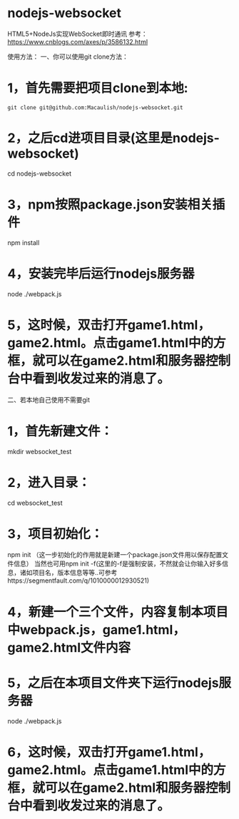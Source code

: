 # nodejs-websocket
HTML5+NodeJs实现WebSocket即时通讯
参考：https://www.cnblogs.com/axes/p/3586132.html

使用方法：
一、你可以使用git clone方法：
# 1，首先需要把项目clone到本地:
`git clone git@github.com:Macaulish/nodejs-websocket.git`
# 2，之后cd进项目目录(这里是nodejs-websocket)
cd nodejs-websocket
# 3，npm按照package.json安装相关插件
npm install
# 4，安装完毕后运行nodejs服务器
node ./webpack.js
# 5，这时候，双击打开game1.html，game2.html。点击game1.html中的方框，就可以在game2.html和服务器控制台中看到收发过来的消息了。



二、若本地自己使用不需要git
# 1，首先新建文件：
mkdir websocket_test
# 2，进入目录：
cd websocket_test
# 3，项目初始化：
npm init    （这一步初始化的作用就是新建一个package.json文件用以保存配置文件信息）
当然也可用npm init -f(这里的-f是强制安装，不然就会让你输入好多信息，诸如项目名，版本信息等等..可参考https://segmentfault.com/q/1010000012930521)
# 4，新建一个三个文件，内容复制本项目中webpack.js，game1.html，game2.html文件内容
# 5，之后在本项目文件夹下运行nodejs服务器
node ./webpack.js
# 6，这时候，双击打开game1.html，game2.html。点击game1.html中的方框，就可以在game2.html和服务器控制台中看到收发过来的消息了。
